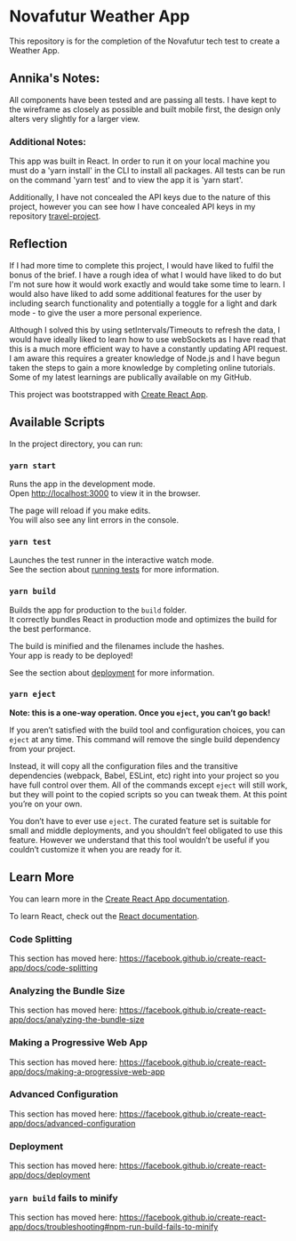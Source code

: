 # Novafutur Weather App
This repository is for the completion of the Novafutur tech test to create a Weather App.

## Annika's Notes:
All components have been tested and are passing all tests. I have kept to the wireframe as closely as possible and built mobile first, the design only alters very slightly for a larger view. 

### Additional Notes:
This app was built in React. In order to run it on your local machine you must do a 'yarn install' in the CLI to install all packages. All tests can be run on the command 'yarn test' and to view the app it is 'yarn start'.

Additionally, I have not concealed the API keys due to the nature of this project, however you can see how I have concealed API keys in my repository [travel-project](https://github.com/AnnikaChauhan/travel-project).

## Reflection
If I had more time to complete this project, I would have liked to fulfil the bonus of the brief. I have a rough idea of what I would have liked to do but I'm not sure how it would work exactly and would take some time to learn. I would also have liked to add some additional features for the user by including search functionality and potentially a toggle for a light and dark mode - to give the user a more personal experience. 

Although I solved this by using setIntervals/Timeouts to refresh the data, I would have ideally liked to learn how to use webSockets as I have read that this is a much more efficient way to have a constantly updating API request. I am aware this requires a greater knowledge of Node.js and I have begun taken the steps to gain a more knowledge by completing online tutorials. Some of my latest learnings are publically available on my GitHub.

This project was bootstrapped with [Create React App](https://github.com/facebook/create-react-app).

## Available Scripts

In the project directory, you can run:

### `yarn start`

Runs the app in the development mode.<br />
Open [http://localhost:3000](http://localhost:3000) to view it in the browser.

The page will reload if you make edits.<br />
You will also see any lint errors in the console.

### `yarn test`

Launches the test runner in the interactive watch mode.<br />
See the section about [running tests](https://facebook.github.io/create-react-app/docs/running-tests) for more information.

### `yarn build`

Builds the app for production to the `build` folder.<br />
It correctly bundles React in production mode and optimizes the build for the best performance.

The build is minified and the filenames include the hashes.<br />
Your app is ready to be deployed!

See the section about [deployment](https://facebook.github.io/create-react-app/docs/deployment) for more information.

### `yarn eject`

**Note: this is a one-way operation. Once you `eject`, you can’t go back!**

If you aren’t satisfied with the build tool and configuration choices, you can `eject` at any time. This command will remove the single build dependency from your project.

Instead, it will copy all the configuration files and the transitive dependencies (webpack, Babel, ESLint, etc) right into your project so you have full control over them. All of the commands except `eject` will still work, but they will point to the copied scripts so you can tweak them. At this point you’re on your own.

You don’t have to ever use `eject`. The curated feature set is suitable for small and middle deployments, and you shouldn’t feel obligated to use this feature. However we understand that this tool wouldn’t be useful if you couldn’t customize it when you are ready for it.

## Learn More

You can learn more in the [Create React App documentation](https://facebook.github.io/create-react-app/docs/getting-started).

To learn React, check out the [React documentation](https://reactjs.org/).

### Code Splitting

This section has moved here: https://facebook.github.io/create-react-app/docs/code-splitting

### Analyzing the Bundle Size

This section has moved here: https://facebook.github.io/create-react-app/docs/analyzing-the-bundle-size

### Making a Progressive Web App

This section has moved here: https://facebook.github.io/create-react-app/docs/making-a-progressive-web-app

### Advanced Configuration

This section has moved here: https://facebook.github.io/create-react-app/docs/advanced-configuration

### Deployment

This section has moved here: https://facebook.github.io/create-react-app/docs/deployment

### `yarn build` fails to minify

This section has moved here: https://facebook.github.io/create-react-app/docs/troubleshooting#npm-run-build-fails-to-minify
